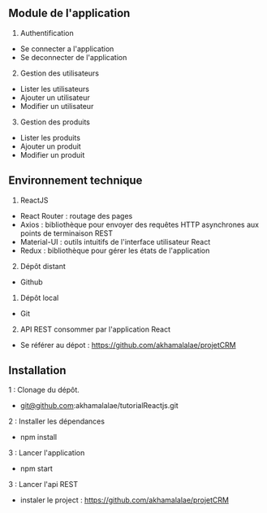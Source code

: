 ## Module de l'application
  1. Authentification
  - Se connecter a l'application
  - Se deconnecter de l'application

  2. Gestion des utilisateurs
  - Lister les utilisateurs
  - Ajouter un utilisateur
  - Modifier un utilisateur

 3. Gestion des produits
  - Lister les produits
  - Ajouter un produit
  - Modifier un produit


## Environnement technique

1. ReactJS
  - React Router : routage des pages
  - Axios : bibliothèque pour envoyer des requêtes HTTP asynchrones aux points de terminaison REST
  - Material-UI : outils intuitifs de l'interface utilisateur React
  - Redux : bibliothèque pour gérer les états de l'application

2. Dépôt distant
  - Github

1. Dépôt local
  - Git

2. API REST consommer par l'application React
  - Se référer au dépot : https://github.com/akhamalalae/projetCRM


## Installation

1 : Clonage du dépôt.
  - git@github.com:akhamalalae/tutorialReactjs.git

2 : Installer les dépendances
  - npm install

3 : Lancer l'application
  - npm start

3 : Lancer l'api REST
  - instaler le project : https://github.com/akhamalalae/projetCRM
